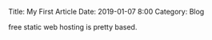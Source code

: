 Title: My First Article
Date: 2019-01-07 8:00
Category: Blog

free static web hosting is pretty based.